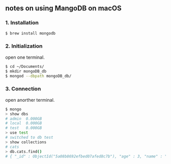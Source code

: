 ## notes on using MangoDB on macOS
### 1. Installation
```bash
$ brew install mongodb
```
### 2. Initialization
open one terminal.
```bash
$ cd ~/Documents/
$ mkdir mongoDB_db
$ mongod --dbpath mongoDB_db/
```
### 3. Connection
open anorther terminal.
```bash
$ mongo
> show dbs
# admin  0.000GB
# local  0.000GB
# test   0.000GB
> use test
# switched to db test
> show collections
# cats
> db.cats.find()
# { "_id" : ObjectId("5a08b8692efbed07afed8c7b"), "age" : 3, "name" : "Zildjian", "friends" : [ "tom", "jerry" ], "__v" : 0 }
```
